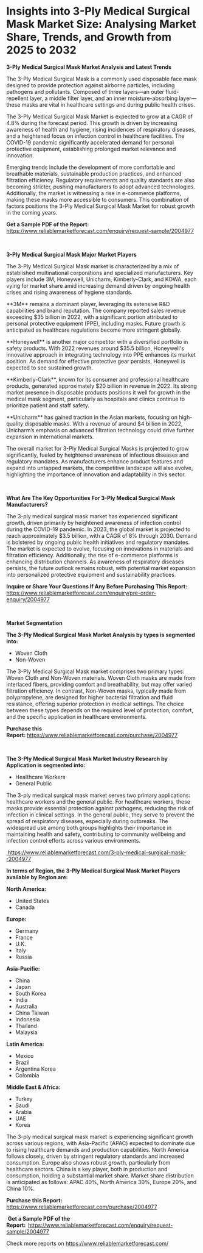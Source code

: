 <p><h1>Insights into 3-Ply Medical Surgical Mask Market Size: Analysing Market Share, Trends, and Growth from 2025 to 2032</h1></p><p><strong>3-Ply Medical Surgical Mask Market Analysis and Latest Trends</strong></p>
<p><p>The 3-Ply Medical Surgical Mask is a commonly used disposable face mask designed to provide protection against airborne particles, including pathogens and pollutants. Composed of three layers—an outer fluid-repellent layer, a middle filter layer, and an inner moisture-absorbing layer—these masks are vital in healthcare settings and during public health crises.</p><p>The 3-Ply Medical Surgical Mask Market is expected to grow at a CAGR of 4.8% during the forecast period. This growth is driven by increasing awareness of health and hygiene, rising incidences of respiratory diseases, and a heightened focus on infection control in healthcare facilities. The COVID-19 pandemic significantly accelerated demand for personal protective equipment, establishing prolonged market relevance and innovation.</p><p>Emerging trends include the development of more comfortable and breathable materials, sustainable production practices, and enhanced filtration efficiency. Regulatory requirements and quality standards are also becoming stricter, pushing manufacturers to adopt advanced technologies. Additionally, the market is witnessing a rise in e-commerce platforms, making these masks more accessible to consumers. This combination of factors positions the 3-Ply Medical Surgical Mask Market for robust growth in the coming years.</p></p>
<p><strong>Get a Sample PDF of the Report:&nbsp;</strong> <a href="https://www.reliablemarketforecast.com/enquiry/request-sample/2004977?utm_campaign=1169&utm_medium=2&utm_source=Github&utm_content=ia&utm_term=15012025&utm_id=3-ply-medical-surgical-mask">https://www.reliablemarketforecast.com/enquiry/request-sample/2004977</a></p>
<p>&nbsp;</p>
<p><strong>3-Ply Medical Surgical Mask Major Market Players</strong></p>
<p><p>The 3-Ply Medical Surgical Mask market is characterized by a mix of established multinational corporations and specialized manufacturers. Key players include 3M, Honeywell, Unicharm, Kimberly-Clark, and KOWA, each vying for market share amid increasing demand driven by ongoing health crises and rising awareness of hygiene standards.</p><p>**3M** remains a dominant player, leveraging its extensive R&D capabilities and brand reputation. The company reported sales revenue exceeding $35 billion in 2022, with a significant portion attributed to personal protective equipment (PPE), including masks. Future growth is anticipated as healthcare regulations become more stringent globally.</p><p>**Honeywell** is another major competitor with a diversified portfolio in safety products. With 2022 revenues around $35.5 billion, Honeywell's innovative approach in integrating technology into PPE enhances its market position. As demand for effective protective gear persists, Honeywell is expected to see sustained growth.</p><p>**Kimberly-Clark**, known for its consumer and professional healthcare products, generated approximately $20 billion in revenue in 2022. Its strong market presence in disposable products positions it well for growth in the medical mask segment, particularly as hospitals and clinics continue to prioritize patient and staff safety.</p><p>**Unicharm** has gained traction in the Asian markets, focusing on high-quality disposable masks. With a revenue of around $4 billion in 2022, Unicharm’s emphasis on advanced filtration technology could drive further expansion in international markets.</p><p>The overall market for 3-Ply Medical Surgical Masks is projected to grow significantly, fueled by heightened awareness of infectious diseases and regulatory mandates. As manufacturers enhance product features and expand into untapped markets, the competitive landscape will also evolve, highlighting the importance of innovation and adaptability in this sector.</p></p>
<p>&nbsp;</p>
<p><strong>What Are The Key Opportunities For 3-Ply Medical Surgical Mask Manufacturers?</strong></p>
<p><p>The 3-ply medical surgical mask market has experienced significant growth, driven primarily by heightened awareness of infection control during the COVID-19 pandemic. In 2023, the global market is projected to reach approximately $3.5 billion, with a CAGR of 8% through 2030. Demand is bolstered by ongoing public health initiatives and regulatory mandates. The market is expected to evolve, focusing on innovations in materials and filtration efficiency. Additionally, the rise of e-commerce platforms is enhancing distribution channels. As awareness of respiratory diseases persists, the future outlook remains robust, with potential market expansion into personalized protective equipment and sustainability practices.</p></p>
<p><strong>Inquire or Share Your Questions If Any Before Purchasing This Report:</strong> <a href="https://www.reliablemarketforecast.com/enquiry/pre-order-enquiry/2004977?utm_campaign=1169&utm_medium=2&utm_source=Github&utm_content=ia&utm_term=15012025&utm_id=3-ply-medical-surgical-mask">https://www.reliablemarketforecast.com/enquiry/pre-order-enquiry/2004977</a></p>
<p>&nbsp;</p>
<p><strong>Market Segmentation</strong></p>
<p><strong>The 3-Ply Medical Surgical Mask Market Analysis by types is segmented into:</strong></p>
<p><ul><li>Woven Cloth</li><li>Non-Woven</li></ul></p>
<p><p>The 3-Ply Medical Surgical Mask market comprises two primary types: Woven Cloth and Non-Woven materials. Woven Cloth masks are made from interlaced fibers, providing comfort and breathability, but may offer varied filtration efficiency. In contrast, Non-Woven masks, typically made from polypropylene, are designed for higher bacterial filtration and fluid resistance, offering superior protection in medical settings. The choice between these types depends on the required level of protection, comfort, and the specific application in healthcare environments.</p></p>
<p><strong>Purchase this Report:&nbsp;</strong><a href="https://www.reliablemarketforecast.com/purchase/2004977?utm_campaign=1169&utm_medium=2&utm_source=Github&utm_content=ia&utm_term=15012025&utm_id=3-ply-medical-surgical-mask">https://www.reliablemarketforecast.com/purchase/2004977</a></p>
<p>&nbsp;</p>
<p><strong>The 3-Ply Medical Surgical Mask Market Industry Research by Application is segmented into:</strong></p>
<p><ul><li>Healthcare Workers</li><li>General Public</li></ul></p>
<p><p>The 3-ply medical surgical mask market serves two primary applications: healthcare workers and the general public. For healthcare workers, these masks provide essential protection against pathogens, reducing the risk of infection in clinical settings. In the general public, they serve to prevent the spread of respiratory diseases, especially during outbreaks. The widespread use among both groups highlights their importance in maintaining health and safety, contributing to community wellbeing and infection control efforts across various environments.</p></p>
<p><a href="https://www.reliablemarketforecast.com/3-ply-medical-surgical-mask-r2004977?utm_campaign=1169&utm_medium=2&utm_source=Github&utm_content=ia&utm_term=15012025&utm_id=3-ply-medical-surgical-mask">&nbsp;https://www.reliablemarketforecast.com/3-ply-medical-surgical-mask-r2004977</a></p>
<p><strong>In terms of Region, the 3-Ply Medical Surgical Mask Market Players available by Region are:</strong></p>
<p>
    <p> <strong> North America: </strong>
        <ul>
            <li>United States</li>
            <li>Canada</li>
        </ul>
        </p> 
    <p> <strong> Europe: </strong>
        <ul>
            <li>Germany</li>
            <li>France</li>
            <li>U.K.</li>
            <li>Italy</li>
            <li>Russia</li>
        </ul>
        </p> 
    <p> <strong> Asia-Pacific: </strong>
        <ul>
            <li>China</li>
            <li>Japan</li>
            <li>South Korea</li>
            <li>India</li>
            <li>Australia</li>
            <li>China Taiwan</li>
            <li>Indonesia</li>
            <li>Thailand</li>
            <li>Malaysia</li>
        </ul>
        </p> 
    <p> <strong> Latin America: </strong>
        <ul>
            <li>Mexico</li>
            <li>Brazil</li>
            <li>Argentina Korea</li>
            <li>Colombia</li>
        </ul>
        </p> 
    <p> <strong> Middle East & Africa: </strong>
        <ul>
            <li>Turkey</li>
            <li>Saudi</li>
            <li>Arabia</li>
            <li>UAE</li>
            <li>Korea</li>
        </ul>
    </p>
    </p>
<p><p>The 3-ply medical surgical mask market is experiencing significant growth across various regions, with Asia-Pacific (APAC) expected to dominate due to rising healthcare demands and production capabilities. North America follows closely, driven by stringent regulatory standards and increased consumption. Europe also shows robust growth, particularly from healthcare sectors. China is a key player, both in production and consumption, holding a substantial market share. Market share distribution is anticipated as follows: APAC 40%, North America 30%, Europe 20%, and China 10%.</p></p>
<p><strong>Purchase this Report: </strong><a href="https://www.reliablemarketforecast.com/purchase/2004977?utm_campaign=1169&utm_medium=2&utm_source=Github&utm_content=ia&utm_term=15012025&utm_id=3-ply-medical-surgical-mask">https://www.reliablemarketforecast.com/purchase/2004977</a></p>
<p>&nbsp;<strong>Get a Sample PDF of the Report:&nbsp;&nbsp;</strong><a href="https://www.reliablemarketforecast.com/enquiry/request-sample/2004977?utm_campaign=1169&utm_medium=2&utm_source=Github&utm_content=ia&utm_term=15012025&utm_id=3-ply-medical-surgical-mask">https://www.reliablemarketforecast.com/enquiry/request-sample/2004977</a></p>
<p><strong></strong></p>
<p>Check more reports on <a href="https://www.reliablemarketforecast.com/?utm_campaign=1169&utm_medium=2&utm_source=Github&utm_content=ia&utm_term=15012025&utm_id=3-ply-medical-surgical-mask">https://www.reliablemarketforecast.com/</a></p>
